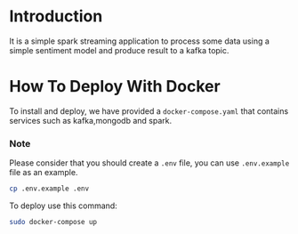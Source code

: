 # Introduction
It is a simple spark streaming application to process some data using a simple sentiment model and produce result to a kafka topic.


# How To Deploy With Docker
To install and deploy, we have provided a `docker-compose.yaml` that contains services such as kafka,mongodb and spark.
### Note
Please consider that you should create a `.env` file, you can use `.env.example` file as an example.
```bash
cp .env.example .env
```

To deploy use this command:
```bash
sudo docker-compose up
```



